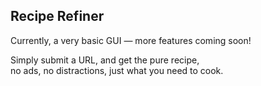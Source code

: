 ## Recipe Refiner

Currently, a very basic GUI — more features coming soon!

Simply submit a URL, and get the pure recipe,  
no ads, no distractions, just what you need to cook.

